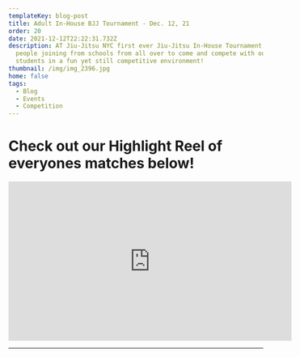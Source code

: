 ```yaml
---
templateKey: blog-post
title: Adult In-House BJJ Tournament - Dec. 12, 21
order: 20
date: 2021-12-12T22:22:31.732Z
description: AT Jiu-Jitsu NYC first ever Jiu-Jitsu In-House Tournament. With
  people joining from schools from all over to come and compete with our
  students in a fun yet still competitive environment!
thumbnail: /img/img_2396.jpg
home: false
tags:
  - Blog
  - Events
  - Competition
---
```

# Check out our Highlight Reel of everyones matches below!

<iframe width="560" height="315" src="https://www.youtube.com/embed/yKzfq2AnD1g" title="YouTube video player" frameborder="0" allow="accelerometer; autoplay; clipboard-write; encrypted-media; gyroscope; picture-in-picture" allowfullscreen></iframe>

- - -
